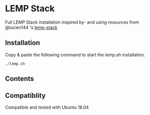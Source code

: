# LEMP Stack

Full LEMP Stack installation inspired by- and using resources from @lucien144 's [lemp-stack](https://github.com/lucien144/lemp-stack)

## Installation

Copy & paste the following command to start the lemp.sh installation.

```wget raw...lemp.sh && chmod u+x lemp.sh
./lemp.sh
```

## Contents

## Compatiblity

Compatible and tested with Ubuntu 18.04

